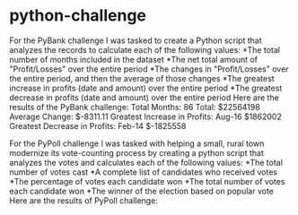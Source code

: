 # python-challenge 
For the PyBank challenge I was tasked to create a Python script that analyzes the records to calculate each of the following values:
        *The total number of months included in the dataset
        *The net total amount of "Profit/Losses" over the entire period
        *The changes in "Profit/Losses" over the entire period, and then the average of those changes
        *The greatest increase in profits (date and amount) over the entire period
        *The greatest decrease in profits (date and amount) over the entire period
                Here are the results of the PyBank challenge:
                        Total Months: 86
                        Total: $22564198
                        Average Change: $-8311.11
                        Greatest Increase in Profits: Aug-16 $1862002
                        Greatest Decrease in Profits: Feb-14 $-1825558


For the PyPoll challenge I was tasked with helping a small, rural town modernize its vote-counting process by creating a python script that analyzes the votes and calculates each of the following values:
        *The total number of votes cast
        *A complete list of candidates who received votes
        *The percentage of votes each candidate won
        *The total number of votes each candidate won
        *The winner of the election based on popular vote
                Here are the results of PyPoll challenge: